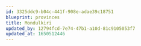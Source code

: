 ```yaml
---
id: 3325ddc9-b04c-441f-908e-adae39c18751
blueprint: provinces
title: Mondulkiri
updated_by: 12794fcd-7e74-47b1-a10d-81c9105053f7
updated_at: 1650512446
---
```

